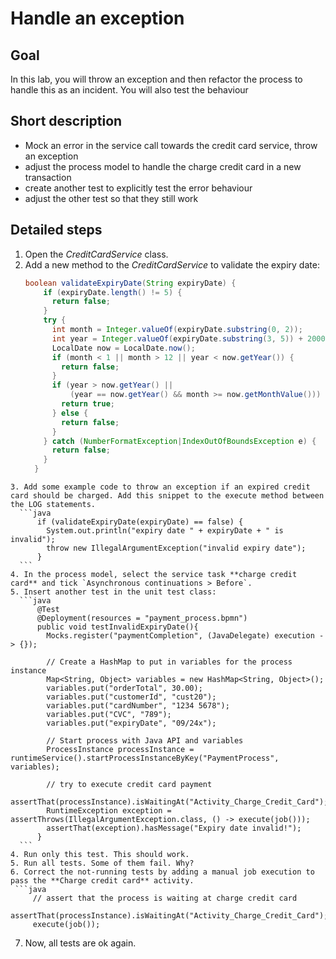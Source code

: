 # Handle an exception

## Goal

In this lab, you will throw an exception and then refactor the process to handle this as an incident. You will also test the behaviour

## Short description

* Mock an error in the service call towards the credit card service, throw an exception
* adjust the process model to handle the charge credit card in a new transaction
* create another test to explicitly test the error behaviour
* adjust the other test so that they still work

## Detailed steps

1. Open the *CreditCardService* class.
2. Add a new method to the *CreditCardService* to validate the expiry date:
    ```java
	boolean validateExpiryDate(String expiryDate) {
		if (expiryDate.length() != 5) {
		  return false;
		} 
		try {
		  int month = Integer.valueOf(expiryDate.substring(0, 2));
		  int year = Integer.valueOf(expiryDate.substring(3, 5)) + 2000;
		  LocalDate now = LocalDate.now();
		  if (month < 1 || month > 12 || year < now.getYear()) {
			return false;
		  }
		  if (year > now.getYear() || 
			  (year == now.getYear() && month >= now.getMonthValue())) {
			return true;
		  } else {
			return false;
		  }
		} catch (NumberFormatException|IndexOutOfBoundsException e) {
		  return false;
		}
	  }
  ```
3. Add some example code to throw an exception if an expired credit card should be charged. Add this snippet to the execute method between the LOG statements.
    ```java
		if (validateExpiryDate(expiryDate) == false) {
		  System.out.println("expiry date " + expiryDate + " is invalid");
		  throw new IllegalArgumentException("invalid expiry date");
		}
    ```
4. In the process model, select the service task **charge credit card** and tick `Asynchronous continuations > Before`.
5. Insert another test in the unit test class:
    ```java
		@Test
		@Deployment(resources = "payment_process.bpmn")
		public void testInvalidExpiryDate(){
		  Mocks.register("paymentCompletion", (JavaDelegate) execution -> {});
		  
		  // Create a HashMap to put in variables for the process instance
		  Map<String, Object> variables = new HashMap<String, Object>();
		  variables.put("orderTotal", 30.00);
		  variables.put("customerId", "cust20");
		  variables.put("cardNumber", "1234 5678");
		  variables.put("CVC", "789");
		  variables.put("expiryDate", "09/24x");
		  
		  // Start process with Java API and variables
		  ProcessInstance processInstance = runtimeService().startProcessInstanceByKey("PaymentProcess", variables);
		  
		  // try to execute credit card payment
		  assertThat(processInstance).isWaitingAt("Activity_Charge_Credit_Card");
		  RuntimeException exception = assertThrows(IllegalArgumentException.class, () -> execute(job()));
		  assertThat(exception).hasMessage("Expiry date invalid!");
		}
    ```
4. Run only this test. This should work.
5. Run all tests. Some of them fail. Why?
6. Correct the not-running tests by adding a manual job execution to pass the **Charge credit card** activity.
   ```java
	   // assert that the process is waiting at charge credit card
	   assertThat(processInstance).isWaitingAt("Activity_Charge_Credit_Card");
	   execute(job());
   ```
7. Now, all tests are ok again.